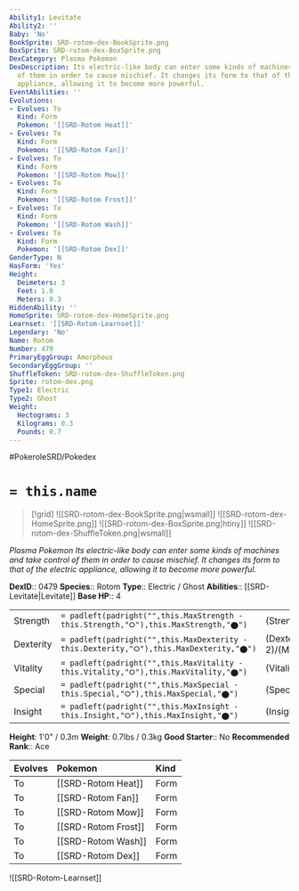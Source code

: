 ```yaml
---
Ability1: Levitate
Ability2: ''
Baby: 'No'
BookSprite: SRD-rotom-dex-BookSprite.png
BoxSprite: SRD-rotom-dex-BoxSprite.png
DexCategory: Plasma Pokemon
DexDescription: Its electric-like body can enter some kinds of machines and take control
  of them in order to cause mischief. It changes its form to that of the electric
  appliance, allowing it to become more powerful.
EventAbilities: ''
Evolutions:
- Evolves: To
  Kind: Form
  Pokemon: '[[SRD-Rotom Heat]]'
- Evolves: To
  Kind: Form
  Pokemon: '[[SRD-Rotom Fan]]'
- Evolves: To
  Kind: Form
  Pokemon: '[[SRD-Rotom Mow]]'
- Evolves: To
  Kind: Form
  Pokemon: '[[SRD-Rotom Frost]]'
- Evolves: To
  Kind: Form
  Pokemon: '[[SRD-Rotom Wash]]'
- Evolves: To
  Kind: Form
  Pokemon: '[[SRD-Rotom Dex]]'
GenderType: N
HasForm: 'Yes'
Height:
  Deimeters: 3
  Feet: 1.0
  Meters: 0.3
HiddenAbility: ''
HomeSprite: SRD-rotom-dex-HomeSprite.png
Learnset: '[[SRD-Rotom-Learnset]]'
Legendary: 'No'
Name: Rotom
Number: 479
PrimaryEggGroup: Amorphous
SecondaryEggGroup: ''
ShuffleToken: SRD-rotom-dex-ShuffleToken.png
Sprite: rotom-dex.png
Type1: Electric
Type2: Ghost
Weight:
  Hectograms: 3
  Kilograms: 0.3
  Pounds: 0.7
---
```


#PokeroleSRD/Pokedex

# `= this.name`

> [!grid]
> ![[SRD-rotom-dex-BookSprite.png|wsmall]]
> ![[SRD-rotom-dex-HomeSprite.png]]
> ![[SRD-rotom-dex-BoxSprite.png|htiny]]
> ![[SRD-rotom-dex-ShuffleToken.png|wsmall]]


*Plasma Pokemon*
*Its electric-like body can enter some kinds of machines and take control of them in order to cause mischief. It changes its form to that of the electric appliance, allowing it to become more powerful.*

**DexID**:: 0479
**Species**:: Rotom
**Type**:: Electric / Ghost
**Abilities**:: [[SRD-Levitate|Levitate]]
**Base HP**:: 4

|           |                                                                                        |                                          |
| --------- | -------------------------------------------------------------------------------------- | ---------------------------------------- |
| Strength  | `= padleft(padright("",this.MaxStrength - this.Strength,"⭘"),this.MaxStrength,"⬤")`    | (Strength::2)/(MaxStrength::4)   |
| Dexterity | `= padleft(padright("",this.MaxDexterity - this.Dexterity,"⭘"),this.MaxDexterity,"⬤")` | (Dexterity:: 2)/(MaxDexterity::5) |
| Vitality  | `= padleft(padright("",this.MaxVitality - this.Vitality,"⭘"),this.MaxVitality,"⬤")`    | (Vitality::2)/(MaxVitality::5)   |
| Special   | `= padleft(padright("",this.MaxSpecial - this.Special,"⭘"),this.MaxSpecial,"⬤")`       | (Special::3)/(MaxSpecial::6)     |
| Insight   | `= padleft(padright("",this.MaxInsight - this.Insight,"⭘"),this.MaxInsight,"⬤")`       | (Insight::2)/(MaxInsight::5)     |

**Height**: 1'0" / 0.3m
**Weight**: 0.7lbs / 0.3kg
**Good Starter**:: No
**Recommended Rank**:: Ace

| Evolves   | Pokemon             | Kind   |
|:----------|:--------------------|:-------|
| To        | [[SRD-Rotom Heat]]  | Form   |
| To        | [[SRD-Rotom Fan]]   | Form   |
| To        | [[SRD-Rotom Mow]]   | Form   |
| To        | [[SRD-Rotom Frost]] | Form   |
| To        | [[SRD-Rotom Wash]]  | Form   |
| To        | [[SRD-Rotom Dex]]   | Form   |

![[SRD-Rotom-Learnset]]